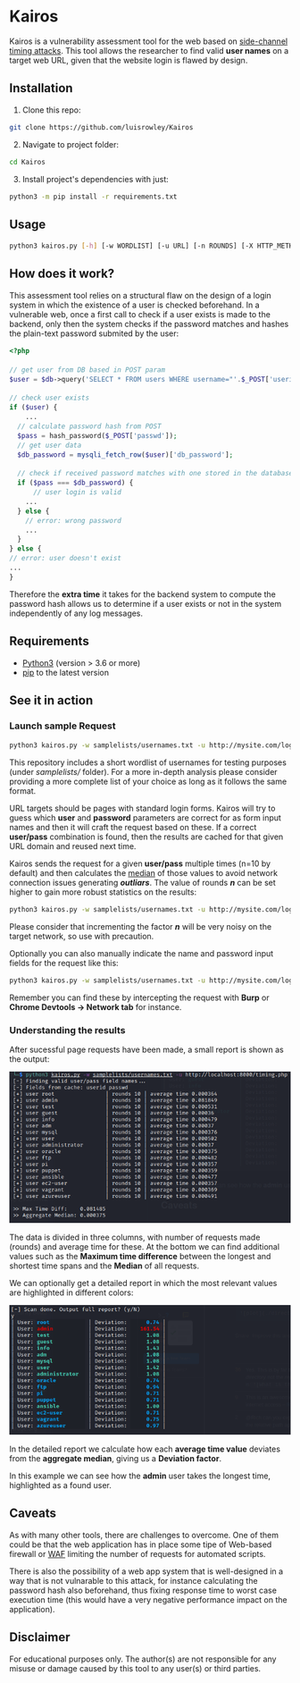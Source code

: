 # Kairos
Kairos is a vulnerability assessment tool for the web based on [side-channel timing attacks](https://en.wikipedia.org/wiki/Side-channel_attack). This tool allows the researcher to find valid **user names** on a target web URL, given that the website login is flawed by design. 

## Installation
1) Clone this repo:
```bash
git clone https://github.com/luisrowley/Kairos
```
2) Navigate to project folder:
```bash
cd Kairos
```
3) Install project's dependencies with just:
```bash
python3 -m pip install -r requirements.txt
```

## Usage
```bash
python3 kairos.py [-h] [-w WORDLIST] [-u URL] [-n ROUNDS] [-X HTTP_METHOD] [-d FIELD_DATA]
```

## How does it work?
This assessment tool relies on a structural flaw on the design of a login system in which the existence of a user is checked beforehand. In a vulnerable web, once a first call to check if a user exists is made to the backend, only then the system checks if the password matches and hashes the plain-text password submited by the user:

```php
<?php

// get user from DB based in POST param
$user = $db->query('SELECT * FROM users WHERE username="'.$_POST['userid'].'"');

// check user exists
if ($user) {
    ...
  // calculate password hash from POST
  $pass = hash_password($_POST['passwd']);
  // get user data
  $db_password = mysqli_fetch_row($user)['db_password'];
  
  // check if received password matches with one stored in the database
  if ($pass === $db_password) {
      // user login is valid
	...
  } else {
    // error: wrong password
    ...
  }
} else {
// error: user doesn't exist
...
}  
```

Therefore the **extra time** it takes for the backend system to compute the password hash allows us to determine if a user exists or not in the system independently of any log messages.

## Requirements
- [Python3](https://www.python.org/downloads/) (version > 3.6 or more)
- [pip](https://pypi.org/project/pip/) to the latest version

## See it in action

### Launch sample Request
```bash
python3 kairos.py -w samplelists/usernames.txt -u http://mysite.com/login
```

This repository includes a short wordlist of usernames for testing purposes (under *samplelists/* folder). For a more in-depth analysis please consider providing a more complete list of your choice as long as it follows the same format.

URL targets should be pages with standard login forms. Kairos will try to guess which **user** and **password** parameters are correct for as form input names and then it will craft the request based on these. If a correct **user/pass** combination is found, then the results are cached for that given URL domain and reused next time.

Kairos sends the request for a given **user/pass** multiple times (n=10 by default) and then calculates the [median](https://en.wikipedia.org/wiki/Median) of those values to avoid network connection issues generating ***outliars***. The value of rounds ***n*** can be set higher to gain more robust statistics on the results:

```bash
python3 kairos.py -w samplelists/usernames.txt -u http://mysite.com/login -n 50
```

Please consider that incrementing the factor ***n*** will be very noisy on the target network, so use with precaution.

Optionally you can also manually indicate the name and password input fields for the request like this:

```bash
python3 kairos.py -w samplelists/usernames.txt -u http://mysite.com/login -n 50 -d userfield,passfield
```

Remember you can find these by intercepting the request with **Burp** or **Chrome Devtools -> Network tab** for instance.

### Understanding the results

After sucessful page requests have been made, a small report is shown as the output:

![Kairos simple test](img/kairos_test_simple.png)

The data is divided in three columns, with number of requests made (rounds) and average time for these. At the bottom we can find additional values such as the **Maximum time difference** between the longest and shortest time spans and the **Median** of all requests.

We can optionally get a detailed report in which the most relevant values are highlighted in different colors:

![Kairos detail test](img/kairos_test_detail.png)

In the detailed report we calculate how each **average time value** deviates from the **aggregate median**, giving us a **Deviation factor**.

In this example we can see how the **admin** user takes the longest time, highlighted as a found user.
## Caveats

As with many other tools, there are challenges to overcome. One of them could be that the web application has in place some tipe of Web-based firewall or [WAF](https://www.cloudflare.com/learning/ddos/glossary/web-application-firewall-waf/) limiting the number of requests for automated scripts.

There is also the possibility of a web app system that is well-designed in a way that is not vulnarable to this attack, for instance calculating the password hash also beforehand, thus fixing response time to worst case execution time (this would have a very negative performance impact on the application).

## Disclaimer

For educational purposes only. The author(s) are not responsible for any misuse or damage caused by this tool to any user(s) or third parties.